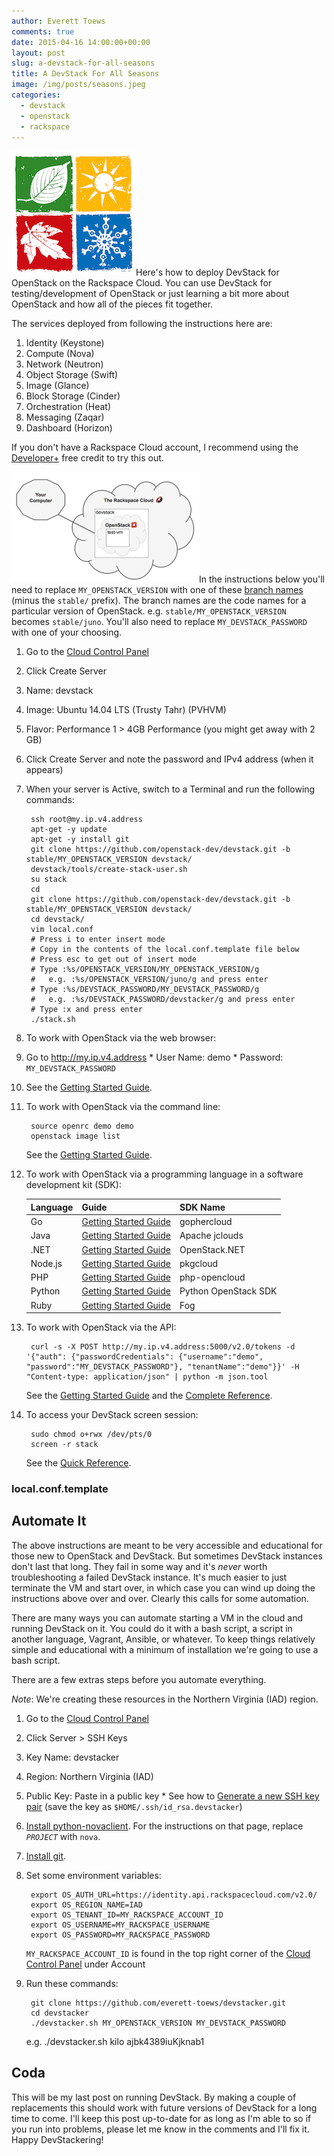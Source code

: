 ```yaml
---
author: Everett Toews
comments: true
date: 2015-04-16 14:00:00+00:00
layout: post
slug: a-devstack-for-all-seasons
title: A DevStack For All Seasons
image: /img/posts/seasons.jpeg
categories:
  - devstack
  - openstack
  - rackspace
---
```


<img class="img-right" src="/img/posts/seasons.jpeg"/>Here's how to deploy DevStack for OpenStack on the Rackspace Cloud. You can use DevStack for testing/development of OpenStack or just learning a bit more about OpenStack and how all of the pieces fit together.

<!--more-->

The services deployed from following the instructions here are:

  1. Identity (Keystone)
  1. Compute (Nova)
  1. Network (Neutron)
  1. Object Storage (Swift)
  1. Image (Glance)
  1. Block Storage (Cinder)
  1. Orchestration (Heat)
  1. Messaging (Zaqar)
  1. Dashboard (Horizon)

If you don't have a Rackspace Cloud account, I recommend using the [Developer+](http://developer.rackspace.com/signup/) free credit to try this out.

<img class="img-right" src="/img/posts/cloud-inception.png"/>In the instructions below you'll need to replace `MY_OPENSTACK_VERSION` with one of these [branch names](https://github.com/openstack-dev/devstack/branches) (minus the `stable/` prefix). The branch names are the code names for a particular version of OpenStack. e.g. `stable/MY_OPENSTACK_VERSION` becomes `stable/juno`. You'll also need to replace `MY_DEVSTACK_PASSWORD` with one of your choosing.

1. Go to the [Cloud Control Panel](https://mycloud.rackspace.com/)

2. Click Create Server

  1. Name: devstack
  1. Image: Ubuntu 14.04 LTS (Trusty Tahr) (PVHVM)
  1. Flavor: Performance 1 > 4GB Performance (you might get away with 2 GB)

3. Click Create Server and note the password and IPv4 address (when it appears)

4. When your server is Active, switch to a Terminal and run the following commands:

        ssh root@my.ip.v4.address
        apt-get -y update
        apt-get -y install git
        git clone https://github.com/openstack-dev/devstack.git -b stable/MY_OPENSTACK_VERSION devstack/
        devstack/tools/create-stack-user.sh
        su stack
        cd
        git clone https://github.com/openstack-dev/devstack.git -b stable/MY_OPENSTACK_VERSION devstack/
        cd devstack/
        vim local.conf
        # Press i to enter insert mode
        # Copy in the contents of the local.conf.template file below
        # Press esc to get out of insert mode
        # Type :%s/OPENSTACK_VERSION/MY_OPENSTACK_VERSION/g
        #   e.g. :%s/OPENSTACK_VERSION/juno/g and press enter
        # Type :%s/DEVSTACK_PASSWORD/MY_DEVSTACK_PASSWORD/g
        #   e.g. :%s/DEVSTACK_PASSWORD/devstacker/g and press enter
        # Type :x and press enter
        ./stack.sh

5. To work with OpenStack via the web browser:

  1. Go to http://my.ip.v4.address
    * User Name: demo
    * Password: `MY_DEVSTACK_PASSWORD`
  1. See the [Getting Started Guide](http://docs.openstack.org/user-guide/content/ch_dashboard.html).

6. To work with OpenStack via the command line:

        source openrc demo demo
        openstack image list

    See the [Getting Started Guide](http://docs.openstack.org/developer/python-openstackclient/).

7. To work with OpenStack via a programming language in a software development kit (SDK):

    <table class="table table-striped table-bordered table-hover">
      <thead>
        <tr>
          <th>Language</th>
          <th>Guide</th>
          <th>SDK Name</th>
        </tr>
      </thead>
      <tbody>
        <tr>
          <td>Go</td>
          <td><a href="http://gophercloud.io/docs/">Getting Started Guide</a></td>
          <td>gophercloud</td>
        </tr>
        <tr>
          <td>Java</td>
          <td><a href="http://jclouds.apache.org/guides/openstack/">Getting Started Guide</a></td>
          <td>Apache jclouds</td>
        </tr>
        <tr>
          <td>.NET</td>
          <td><a href="http://openstacknetsdk.org/">Getting Started Guide</a></td>
          <td>OpenStack.NET</td>
        </tr>
        <tr>
          <td>Node.js</td>
          <td><a href="https://github.com/pkgcloud/pkgcloud/blob/master/docs/providers/openstack/getting-started-compute.md">Getting Started Guide</a></td>
          <td>pkgcloud</td>
        </tr>
        <tr>
          <td>PHP</td>
          <td><a href="http://docs.php-opencloud.com/en/latest/getting-started-with-openstack.html">Getting Started Guide</a></td>
          <td>php-opencloud</td>
        </tr>
        <tr>
          <td>Python</td>
          <td><a href="http://python-openstacksdk.readthedocs.org/en/latest/users/index.html">Getting Started Guide</a></td>
          <td>Python OpenStack SDK</td>
        </tr>
        <tr>
          <td>Ruby</td>
          <td><a href="https://github.com/fog/fog/blob/master/lib/fog/openstack/docs/getting_started.md">Getting Started Guide</a></td>
          <td>Fog</td>
        </tr>
      </tbody>
    </table>

8. To work with OpenStack via the API:

        curl -s -X POST http://my.ip.v4.address:5000/v2.0/tokens -d '{"auth": {"passwordCredentials": {"username":"demo", "password":"MY_DEVSTACK_PASSWORD"}, "tenantName":"demo"}}' -H "Content-type: application/json" | python -m json.tool

    See the [Getting Started Guide](http://docs.openstack.org/api/quick-start/content/) and the [Complete Reference](http://developer.openstack.org/api-ref.html).

9. To access your DevStack screen session:

        sudo chmod o+rwx /dev/pts/0
        screen -r stack

    See the [Quick Reference](http://aperiodic.net/screen/quick_reference).

### local.conf.template
<script src="http://gist-it.appspot.com/github/everett-toews/devstacker/blob/master/local.conf.template"></script>

## Automate It

The above instructions are meant to be very accessible and educational for those new to OpenStack and DevStack. But sometimes DevStack instances don't last that long. They fail in some way and it's *never* worth troubleshooting a failed DevStack instance. It's much easier to just terminate the VM and start over, in which case you can wind up doing the instructions above over and over. Clearly this calls for some automation.

There are many ways you can automate starting a VM in the cloud and running DevStack on it. You could do it with a bash script, a script in another language, Vagrant, Ansible, or whatever. To keep things relatively simple and educational with a minimum of installation we're going to use a bash script.

There are a few extras steps before you automate everything.

_Note_: We're creating these resources in the Northern Virginia (IAD) region.

1. Go to the [Cloud Control Panel](https://mycloud.rackspace.com/)
2. Click Server > SSH Keys
  1. Key Name: devstacker
  1. Region: Northern Virginia (IAD)
  1. Public Key: Paste in a public key
    * See how to [Generate a new SSH key pair](http://www.rackspace.com/knowledge_center/article/connecting-to-a-server-using-ssh-on-linux-or-mac-os#SSH_keygen) (save the key as `$HOME/.ssh/id_rsa.devstacker`)
3. [Install python-novaclient](http://docs.openstack.org/user-guide/content/install_clients.html). For the instructions on that page, replace _`PROJECT`_ with `nova`.
4. [Install git](http://git-scm.com/downloads).
5. Set some environment variables:

        export OS_AUTH_URL=https://identity.api.rackspacecloud.com/v2.0/
        export OS_REGION_NAME=IAD
        export OS_TENANT_ID=MY_RACKSPACE_ACCOUNT_ID
        export OS_USERNAME=MY_RACKSPACE_USERNAME
        export OS_PASSWORD=MY_RACKSPACE_PASSWORD

    `MY_RACKSPACE_ACCOUNT_ID` is found in the top right corner of the [Cloud Control Panel](https://mycloud.rackspace.com/) under Account

6. Run these commands:

        git clone https://github.com/everett-toews/devstacker.git
        cd devstacker
        ./devstacker.sh MY_OPENSTACK_VERSION MY_DEVSTACK_PASSWORD

    e.g. ./devstacker.sh kilo ajbk4389iuKjknab1

## Coda

This will be my last post on running DevStack. By making a couple of replacements this should work with future versions of DevStack for a long time to come. I'll keep this post up-to-date for as long as I'm able to so if you run into problems, please let me know in the comments and I'll fix it. Happy DevStackering!
